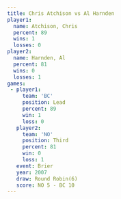 ```yaml
---
title: Chris Atchison vs Al Harnden
player1:               
  name: Atchison, Chris
  percent: 89          
  wins: 1              
  losses: 0            
player2:               
  name: Harnden, Al    
  percent: 81          
  wins: 0              
  losses: 1            
games:
 - player1:        
     team: 'BC'    
     position: Lead
     percent: 89   
     win: 1        
     loss: 0       
   player2:         
     team: 'NO'     
     position: Third
     percent: 81    
     win: 0         
     loss: 1        
   event: Brier        
   year: 2007          
   draw: Round Robin(6)
   score: NO 5 - BC 10 
---
```

